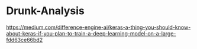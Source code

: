 # Drunk-Analysis

https://medium.com/difference-engine-ai/keras-a-thing-you-should-know-about-keras-if-you-plan-to-train-a-deep-learning-model-on-a-large-fdd63ce66bd2
